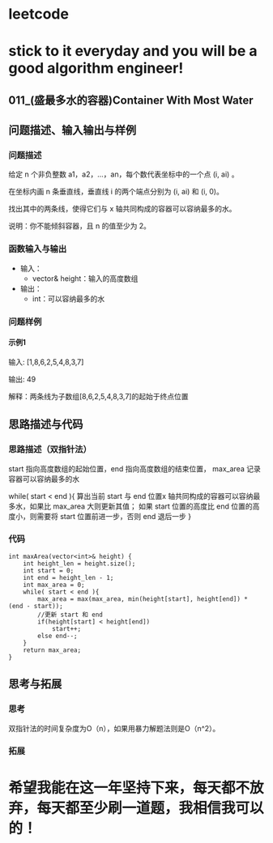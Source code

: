 # leetcode
# stick to it everyday and you will be a good algorithm engineer!
## 011_(盛最多水的容器)Container With Most Water
## 问题描述、输入输出与样例

### 问题描述

给定 n 个非负整数 a1，a2，...，an，每个数代表坐标中的一个点 (i, ai) 。

在坐标内画 n 条垂直线，垂直线 i 的两个端点分别为 (i, ai) 和 (i, 0)。

找出其中的两条线，使得它们与 x 轴共同构成的容器可以容纳最多的水。

说明：你不能倾斜容器，且 n 的值至少为 2。

### 函数输入与输出

* 输入：
	* vector<int>& height：输入的高度数组
* 输出：
	* int：可以容纳最多的水
	
### 问题样例

#### 示例1

输入: [1,8,6,2,5,4,8,3,7]

输出: 49

解释：两条线为子数组[8,6,2,5,4,8,3,7]的起始于终点位置
	
	
## 思路描述与代码	
### 思路描述（双指针法）

start 指向高度数组的起始位置，end 指向高度数组的结束位置， max_area 记录容器可以容纳最多的水

while( start < end ){
	算出当前 start 与 end 位置x 轴共同构成的容器可以容纳最多水，如果比 max_area 大则更新其值；
	如果 start 位置的高度比 end 位置的高度小，则需要将 start 位置前进一步，否则 end 退后一步
}
	


### 代码

	int maxArea(vector<int>& height) {
        int height_len = height.size();
        int start = 0;
        int end = height_len - 1;
        int max_area = 0;
        while( start < end ){
            max_area = max(max_area, min(height[start], height[end]) * (end - start));
            //更新 start 和 end
            if(height[start] < height[end])
                start++;
            else end--;
        }
        return max_area;
    }
 
## 思考与拓展
### 思考
双指针法的时间复杂度为O（n），如果用暴力解题法则是O（n^2）。
### 拓展



	  
# 希望我能在这一年坚持下来，每天都不放弃，每天都至少刷一道题，我相信我可以的！
